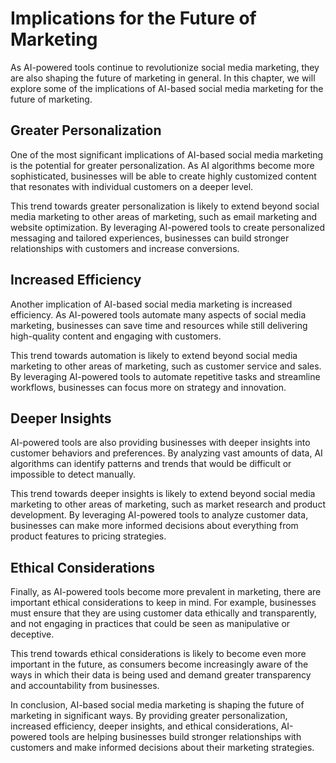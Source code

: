 Implications for the Future of Marketing
===================================================================================

As AI-powered tools continue to revolutionize social media marketing, they are also shaping the future of marketing in general. In this chapter, we will explore some of the implications of AI-based social media marketing for the future of marketing.

Greater Personalization
-----------------------

One of the most significant implications of AI-based social media marketing is the potential for greater personalization. As AI algorithms become more sophisticated, businesses will be able to create highly customized content that resonates with individual customers on a deeper level.

This trend towards greater personalization is likely to extend beyond social media marketing to other areas of marketing, such as email marketing and website optimization. By leveraging AI-powered tools to create personalized messaging and tailored experiences, businesses can build stronger relationships with customers and increase conversions.

Increased Efficiency
--------------------

Another implication of AI-based social media marketing is increased efficiency. As AI-powered tools automate many aspects of social media marketing, businesses can save time and resources while still delivering high-quality content and engaging with customers.

This trend towards automation is likely to extend beyond social media marketing to other areas of marketing, such as customer service and sales. By leveraging AI-powered tools to automate repetitive tasks and streamline workflows, businesses can focus more on strategy and innovation.

Deeper Insights
---------------

AI-powered tools are also providing businesses with deeper insights into customer behaviors and preferences. By analyzing vast amounts of data, AI algorithms can identify patterns and trends that would be difficult or impossible to detect manually.

This trend towards deeper insights is likely to extend beyond social media marketing to other areas of marketing, such as market research and product development. By leveraging AI-powered tools to analyze customer data, businesses can make more informed decisions about everything from product features to pricing strategies.

Ethical Considerations
----------------------

Finally, as AI-powered tools become more prevalent in marketing, there are important ethical considerations to keep in mind. For example, businesses must ensure that they are using customer data ethically and transparently, and not engaging in practices that could be seen as manipulative or deceptive.

This trend towards ethical considerations is likely to become even more important in the future, as consumers become increasingly aware of the ways in which their data is being used and demand greater transparency and accountability from businesses.

In conclusion, AI-based social media marketing is shaping the future of marketing in significant ways. By providing greater personalization, increased efficiency, deeper insights, and ethical considerations, AI-powered tools are helping businesses build stronger relationships with customers and make informed decisions about their marketing strategies.
